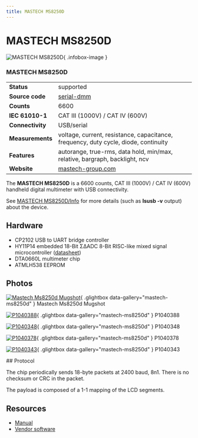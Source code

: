 ```yaml
---
title: MASTECH MS8250D
---
```


# MASTECH MS8250D

<div class="infobox" markdown>

![MASTECH MS8250D](./img/Mastech_ms8250d_mugshot.png){ .infobox-image }

### MASTECH MS8250D

| | |
|---|---|
| **Status** | supported |
| **Source code** | [serial-dmm](https://github.com/OpenTraceLab/OpenTraceCapture/tree/main/src/hardware/serial-dmm) |
| **Counts** | 6600 |
| **IEC 61010-1** | CAT III (1000V) / CAT IV (600V) |
| **Connectivity** | USB/serial |
| **Measurements** | voltage, current, resistance, capacitance, frequency, duty cycle, diode, continuity |
| **Features** | autorange, true-rms, data hold, min/max, relative, bargraph, backlight, ncv |
| **Website** | [mastech-group.com](http://www.mastech-group.com/products.php?cate=123&amp;PNo=142) |

</div>

The **MASTECH MS8250D** is a 6600 counts, CAT III (1000V) / CAT IV (600V) handheld digital multimeter with USB connectivity.

See [MASTECH MS8250D/Info](https://sigrok.org/wiki/MASTECH_MS8250D/Info) for more details (such as **lsusb -v** output) about the device.

## Hardware
- CP2102 USB to UART bridge controller
- HY11P14 embedded 18-Bit Σ∆ADC 8-Bit RISC-like mixed signal microcontroller ([datasheet](http://www.hycontek.com/wp-content/uploads/HY11P14_EN.pdf))
- DTA0660L multimeter chip
- ATMLH538 EEPROM

## Photos

<div class="photo-grid" markdown>

[![Mastech Ms8250d Mugshot](./img/Mastech_ms8250d_mugshot.png)](./img/Mastech_ms8250d_mugshot.png "Mastech Ms8250d Mugshot"){ .glightbox data-gallery="mastech-ms8250d" }
<span class="caption">Mastech Ms8250d Mugshot</span>

[![P1040388](./img/P1040388.jpg)](./img/P1040388.jpg "P1040388"){ .glightbox data-gallery="mastech-ms8250d" }
<span class="caption">P1040388</span>

[![P1040348](./img/P1040348.jpg)](./img/P1040348.jpg "P1040348"){ .glightbox data-gallery="mastech-ms8250d" }
<span class="caption">P1040348</span>

[![P1040378](./img/P1040378.jpg)](./img/P1040378.jpg "P1040378"){ .glightbox data-gallery="mastech-ms8250d" }
<span class="caption">P1040378</span>

[![P1040343](./img/P1040343.jpg)](./img/P1040343.jpg "P1040343"){ .glightbox data-gallery="mastech-ms8250d" }
<span class="caption">P1040343</span>

</div>
## Protocol

The chip periodically sends 18-byte packets at 2400 baud, 8n1. There is no checksum or CRC in the packet.

The payload is composed of a 1-1 mapping of the LCD segments.

## Resources
- [Manual](http://www.mastech-group.com/download_s.php?id=62)
- [Vendor software](http://www.mastech-group.com/download_s.php?id=210)

